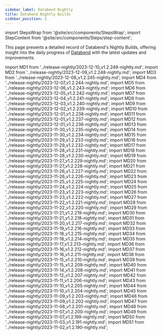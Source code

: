 ```yaml
---
sidebar_label: Databend Nightly
title: Databend Nightly Builds
sidebar_position: 2
---
```


import StepsWrap from '@site/src/components/StepsWrap';
import StepContent from '@site/src/components/Steps/step-content';

This page presents a detailed record of Databend's Nightly Builds, offering insight into the daily progress of <a href="https://github.com/datafuselabs/databend">Databend</a> with the latest updates and improvements.



import MD1 from '../release-nightly/2023-12-10_v1.2.249-nightly.md';
import MD2 from '../release-nightly/2023-12-09_v1.2.248-nightly.md';
import MD3 from '../release-nightly/2023-12-08_v1.2.245-nightly.md';
import MD4 from '../release-nightly/2023-12-07_v1.2.244-nightly.md';
import MD5 from '../release-nightly/2023-12-06_v1.2.243-nightly.md';
import MD6 from '../release-nightly/2023-12-05_v1.2.242-nightly.md';
import MD7 from '../release-nightly/2023-12-04_v1.2.241-nightly.md';
import MD8 from '../release-nightly/2023-12-03_v1.2.240-nightly.md';
import MD9 from '../release-nightly/2023-12-02_v1.2.239-nightly.md';
import MD10 from '../release-nightly/2023-12-01_v1.2.238-nightly.md';
import MD11 from '../release-nightly/2023-12-01_v1.2.237-nightly.md';
import MD12 from '../release-nightly/2023-12-01_v1.2.236-nightly.md';
import MD13 from '../release-nightly/2023-11-30_v1.2.235-nightly.md';
import MD14 from '../release-nightly/2023-11-30_v1.2.234-nightly.md';
import MD15 from '../release-nightly/2023-11-29_v1.2.233-nightly.md';
import MD16 from '../release-nightly/2023-11-29_v1.2.232-nightly.md';
import MD17 from '../release-nightly/2023-11-28_v1.2.231-nightly.md';
import MD18 from '../release-nightly/2023-11-28_v1.2.230-nightly.md';
import MD19 from '../release-nightly/2023-11-27_v1.2.229-nightly.md';
import MD20 from '../release-nightly/2023-11-27_v1.2.228-nightly.md';
import MD21 from '../release-nightly/2023-11-26_v1.2.227-nightly.md';
import MD22 from '../release-nightly/2023-11-26_v1.2.226-nightly.md';
import MD23 from '../release-nightly/2023-11-25_v1.2.225-nightly.md';
import MD24 from '../release-nightly/2023-11-24_v1.2.224-nightly.md';
import MD25 from '../release-nightly/2023-11-23_v1.2.223-nightly.md';
import MD26 from '../release-nightly/2023-11-23_v1.2.222-nightly.md';
import MD27 from '../release-nightly/2023-11-22_v1.2.221-nightly.md';
import MD28 from '../release-nightly/2023-11-22_v1.2.220-nightly.md';
import MD29 from '../release-nightly/2023-11-21_v1.2.219-nightly.md';
import MD30 from '../release-nightly/2023-11-21_v1.2.218-nightly.md';
import MD31 from '../release-nightly/2023-11-20_v1.2.217-nightly.md';
import MD32 from '../release-nightly/2023-11-19_v1.2.216-nightly.md';
import MD33 from '../release-nightly/2023-11-18_v1.2.215-nightly.md';
import MD34 from '../release-nightly/2023-11-18_v1.2.214-nightly.md';
import MD35 from '../release-nightly/2023-11-17_v1.2.213-nightly.md';
import MD36 from '../release-nightly/2023-11-16_v1.2.212-nightly.md';
import MD37 from '../release-nightly/2023-11-16_v1.2.211-nightly.md';
import MD38 from '../release-nightly/2023-11-15_v1.2.210-nightly.md';
import MD39 from '../release-nightly/2023-11-15_v1.2.209-nightly.md';
import MD40 from '../release-nightly/2023-11-14_v1.2.208-nightly.md';
import MD41 from '../release-nightly/2023-11-12_v1.2.207-nightly.md';
import MD42 from '../release-nightly/2023-11-11_v1.2.206-nightly.md';
import MD43 from '../release-nightly/2023-11-10_v1.2.205-nightly.md';
import MD44 from '../release-nightly/2023-11-10_v1.2.204-nightly.md';
import MD45 from '../release-nightly/2023-11-09_v1.2.203-nightly.md';
import MD46 from '../release-nightly/2023-11-09_v1.2.202-nightly.md';
import MD47 from '../release-nightly/2023-11-08_v1.2.201-nightly.md';
import MD48 from '../release-nightly/2023-11-07_v1.2.200-nightly.md';
import MD49 from '../release-nightly/2023-11-07_v1.2.199-nightly.md';
import MD50 from '../release-nightly/2023-11-03_v1.2.191-nightly.md';
import MD51 from '../release-nightly/2023-11-02_v1.2.190-nightly.md';


<StepsWrap> 



<StepContent outLink="https://github.com/datafuselabs/databend/releases/tag/v1.2.249-nightly" number="" title="Dec 10, 2023 (v1.2.249-nightly)">
<MD1 />

</StepContent>

<StepContent outLink="https://github.com/datafuselabs/databend/releases/tag/v1.2.248-nightly" number="" title="Dec 9, 2023 (v1.2.248-nightly)">
<MD2 />

</StepContent>

<StepContent outLink="https://github.com/datafuselabs/databend/releases/tag/v1.2.245-nightly" number="" title="Dec 8, 2023 (v1.2.245-nightly)">
<MD3 />

</StepContent>

<StepContent outLink="https://github.com/datafuselabs/databend/releases/tag/v1.2.244-nightly" number="" title="Dec 7, 2023 (v1.2.244-nightly)">
<MD4 />

</StepContent>

<StepContent outLink="https://github.com/datafuselabs/databend/releases/tag/v1.2.243-nightly" number="" title="Dec 6, 2023 (v1.2.243-nightly)">
<MD5 />

</StepContent>

<StepContent outLink="https://github.com/datafuselabs/databend/releases/tag/v1.2.242-nightly" number="" title="Dec 5, 2023 (v1.2.242-nightly)">
<MD6 />

</StepContent>

<StepContent outLink="https://github.com/datafuselabs/databend/releases/tag/v1.2.241-nightly" number="" title="Dec 4, 2023 (v1.2.241-nightly)">
<MD7 />

</StepContent>

<StepContent outLink="https://github.com/datafuselabs/databend/releases/tag/v1.2.240-nightly" number="" title="Dec 3, 2023 (v1.2.240-nightly)">
<MD8 />

</StepContent>

<StepContent outLink="https://github.com/datafuselabs/databend/releases/tag/v1.2.239-nightly" number="" title="Dec 2, 2023 (v1.2.239-nightly)">
<MD9 />

</StepContent>

<StepContent outLink="https://github.com/datafuselabs/databend/releases/tag/v1.2.238-nightly" number="" title="Dec 1, 2023 (v1.2.238-nightly)">
<MD10 />

</StepContent>

<StepContent outLink="https://github.com/datafuselabs/databend/releases/tag/v1.2.237-nightly" number="" title="Dec 1, 2023 (v1.2.237-nightly)">
<MD11 />

</StepContent>

<StepContent outLink="https://github.com/datafuselabs/databend/releases/tag/v1.2.236-nightly" number="" title="Dec 1, 2023 (v1.2.236-nightly)">
<MD12 />

</StepContent>

<StepContent outLink="https://github.com/datafuselabs/databend/releases/tag/v1.2.235-nightly" number="" title="Nov 30, 2023 (v1.2.235-nightly)">
<MD13 />

</StepContent>

<StepContent outLink="https://github.com/datafuselabs/databend/releases/tag/v1.2.234-nightly" number="" title="Nov 30, 2023 (v1.2.234-nightly)">
<MD14 />

</StepContent>

<StepContent outLink="https://github.com/datafuselabs/databend/releases/tag/v1.2.233-nightly" number="" title="Nov 29, 2023 (v1.2.233-nightly)">
<MD15 />

</StepContent>

<StepContent outLink="https://github.com/datafuselabs/databend/releases/tag/v1.2.232-nightly" number="" title="Nov 29, 2023 (v1.2.232-nightly)">
<MD16 />

</StepContent>

<StepContent outLink="https://github.com/datafuselabs/databend/releases/tag/v1.2.231-nightly" number="" title="Nov 28, 2023 (v1.2.231-nightly)">
<MD17 />

</StepContent>

<StepContent outLink="https://github.com/datafuselabs/databend/releases/tag/v1.2.230-nightly" number="" title="Nov 28, 2023 (v1.2.230-nightly)">
<MD18 />

</StepContent>

<StepContent outLink="https://github.com/datafuselabs/databend/releases/tag/v1.2.229-nightly" number="" title="Nov 27, 2023 (v1.2.229-nightly)">
<MD19 />

</StepContent>

<StepContent outLink="https://github.com/datafuselabs/databend/releases/tag/v1.2.228-nightly" number="" title="Nov 27, 2023 (v1.2.228-nightly)">
<MD20 />

</StepContent>

<StepContent outLink="https://github.com/datafuselabs/databend/releases/tag/v1.2.227-nightly" number="" title="Nov 26, 2023 (v1.2.227-nightly)">
<MD21 />

</StepContent>

<StepContent outLink="https://github.com/datafuselabs/databend/releases/tag/v1.2.226-nightly" number="" title="Nov 26, 2023 (v1.2.226-nightly)">
<MD22 />

</StepContent>

<StepContent outLink="https://github.com/datafuselabs/databend/releases/tag/v1.2.225-nightly" number="" title="Nov 25, 2023 (v1.2.225-nightly)">
<MD23 />

</StepContent>

<StepContent outLink="https://github.com/datafuselabs/databend/releases/tag/v1.2.224-nightly" number="" title="Nov 24, 2023 (v1.2.224-nightly)">
<MD24 />

</StepContent>

<StepContent outLink="https://github.com/datafuselabs/databend/releases/tag/v1.2.223-nightly" number="" title="Nov 23, 2023 (v1.2.223-nightly)">
<MD25 />

</StepContent>

<StepContent outLink="https://github.com/datafuselabs/databend/releases/tag/v1.2.222-nightly" number="" title="Nov 23, 2023 (v1.2.222-nightly)">
<MD26 />

</StepContent>

<StepContent outLink="https://github.com/datafuselabs/databend/releases/tag/v1.2.221-nightly" number="" title="Nov 22, 2023 (v1.2.221-nightly)">
<MD27 />

</StepContent>

<StepContent outLink="https://github.com/datafuselabs/databend/releases/tag/v1.2.220-nightly" number="" title="Nov 22, 2023 (v1.2.220-nightly)">
<MD28 />

</StepContent>

<StepContent outLink="https://github.com/datafuselabs/databend/releases/tag/v1.2.219-nightly" number="" title="Nov 21, 2023 (v1.2.219-nightly)">
<MD29 />

</StepContent>

<StepContent outLink="https://github.com/datafuselabs/databend/releases/tag/v1.2.218-nightly" number="" title="Nov 21, 2023 (v1.2.218-nightly)">
<MD30 />

</StepContent>

<StepContent outLink="https://github.com/datafuselabs/databend/releases/tag/v1.2.217-nightly" number="" title="Nov 20, 2023 (v1.2.217-nightly)">
<MD31 />

</StepContent>

<StepContent outLink="https://github.com/datafuselabs/databend/releases/tag/v1.2.216-nightly" number="" title="Nov 19, 2023 (v1.2.216-nightly)">
<MD32 />

</StepContent>

<StepContent outLink="https://github.com/datafuselabs/databend/releases/tag/v1.2.215-nightly" number="" title="Nov 18, 2023 (v1.2.215-nightly)">
<MD33 />

</StepContent>

<StepContent outLink="https://github.com/datafuselabs/databend/releases/tag/v1.2.214-nightly" number="" title="Nov 18, 2023 (v1.2.214-nightly)">
<MD34 />

</StepContent>

<StepContent outLink="https://github.com/datafuselabs/databend/releases/tag/v1.2.213-nightly" number="" title="Nov 17, 2023 (v1.2.213-nightly)">
<MD35 />

</StepContent>

<StepContent outLink="https://github.com/datafuselabs/databend/releases/tag/v1.2.212-nightly" number="" title="Nov 16, 2023 (v1.2.212-nightly)">
<MD36 />

</StepContent>

<StepContent outLink="https://github.com/datafuselabs/databend/releases/tag/v1.2.211-nightly" number="" title="Nov 16, 2023 (v1.2.211-nightly)">
<MD37 />

</StepContent>

<StepContent outLink="https://github.com/datafuselabs/databend/releases/tag/v1.2.210-nightly" number="" title="Nov 15, 2023 (v1.2.210-nightly)">
<MD38 />

</StepContent>

<StepContent outLink="https://github.com/datafuselabs/databend/releases/tag/v1.2.209-nightly" number="" title="Nov 15, 2023 (v1.2.209-nightly)">
<MD39 />

</StepContent>

<StepContent outLink="https://github.com/datafuselabs/databend/releases/tag/v1.2.208-nightly" number="" title="Nov 14, 2023 (v1.2.208-nightly)">
<MD40 />

</StepContent>

<StepContent outLink="https://github.com/datafuselabs/databend/releases/tag/v1.2.207-nightly" number="" title="Nov 12, 2023 (v1.2.207-nightly)">
<MD41 />

</StepContent>

<StepContent outLink="https://github.com/datafuselabs/databend/releases/tag/v1.2.206-nightly" number="" title="Nov 11, 2023 (v1.2.206-nightly)">
<MD42 />

</StepContent>

<StepContent outLink="https://github.com/datafuselabs/databend/releases/tag/v1.2.205-nightly" number="" title="Nov 10, 2023 (v1.2.205-nightly)">
<MD43 />

</StepContent>

<StepContent outLink="https://github.com/datafuselabs/databend/releases/tag/v1.2.204-nightly" number="" title="Nov 10, 2023 (v1.2.204-nightly)">
<MD44 />

</StepContent>

<StepContent outLink="https://github.com/datafuselabs/databend/releases/tag/v1.2.203-nightly" number="" title="Nov 9, 2023 (v1.2.203-nightly)">
<MD45 />

</StepContent>

<StepContent outLink="https://github.com/datafuselabs/databend/releases/tag/v1.2.202-nightly" number="" title="Nov 9, 2023 (v1.2.202-nightly)">
<MD46 />

</StepContent>

<StepContent outLink="https://github.com/datafuselabs/databend/releases/tag/v1.2.201-nightly" number="" title="Nov 8, 2023 (v1.2.201-nightly)">
<MD47 />

</StepContent>

<StepContent outLink="https://github.com/datafuselabs/databend/releases/tag/v1.2.200-nightly" number="" title="Nov 7, 2023 (v1.2.200-nightly)">
<MD48 />

</StepContent>

<StepContent outLink="https://github.com/datafuselabs/databend/releases/tag/v1.2.199-nightly" number="" title="Nov 7, 2023 (v1.2.199-nightly)">
<MD49 />

</StepContent>

<StepContent outLink="https://github.com/datafuselabs/databend/releases/tag/v1.2.191-nightly" number="" title="Nov 3, 2023 (v1.2.191-nightly)">
<MD50 />

</StepContent>

<StepContent outLink="https://github.com/datafuselabs/databend/releases/tag/v1.2.190-nightly" number="" title="Nov 2, 2023 (v1.2.190-nightly)">
<MD51 />

</StepContent>

</StepsWrap> 
